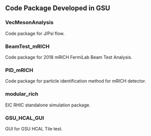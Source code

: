 ## Code Package Developed in GSU

### VecMesonAnalysis
Code package for J/Psi flow.

### BeamTest_mRICH
Code package for 2018 mRICH FermiLab Beam Test Analysis.

### PID_mRICH
Code package for particle identification method for mRICH detector.

### modular_rich
EIC RHIC standalone simulation package.

### GSU_HCAL_GUI
GUI for GSU HCAL Tile test.
